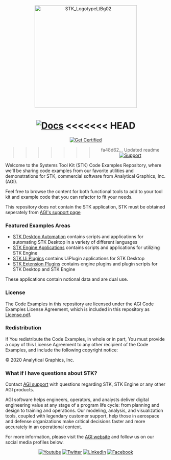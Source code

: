 <div align="center">

<img src="https://embed.widencdn.net/svg/agi/z0svs3hr1p/STK_LogotypeLtBg01.svg?u=ivc64j" alt="STK_LogotypeLtBg02" width="320">

[![Docs](https://img.shields.io/badge/docs-online-BC8C44?style=for-the-badge)](https://help.agi.com/stkdevkit/index.htm)
<<<<<<< HEAD
=======
[![Get Certified](https://img.shields.io/badge/get%20certified-0076AF?style=for-the-badge)](https://agi.com/training#cert)
>>>>>>> fa48d62... Updated readme
[![Support](https://img.shields.io/badge/support-email-0B2341?style=for-the-badge)](mailto:support@agi.com)

</div>

Welcome to the Systems Tool Kit (STK) Code Examples Repository, where we'll be sharing code examples from our favorite utilities and demonstrations for STK, commercial software from Analytical Graphics, Inc. (AGI).

Feel free to browse the content for both functional tools to add to your tool kit and example code that you can refactor to fit your needs.

This repository does not contain the STK application, STK must be obtained seperately from [AGI's support page](https://support.agi.com/donloads)

### Featured Examples Areas

* [STK Desktop Automation](./StkAutomation) contains scripts and applications for automating STK Desktop in a variety of different languages
* [STK Engine Applications](./StkEngineApplications) contains scripts and applications for utilizing STK Engine
* [STK Ui Plugins](./StkUiPlugins) contains UiPlugin applications for STK Desktop
* [STK Extension Plugins](./StkExtensionPlugins) contains engine plugins and plugin scripts for STK Desktop and STK Engine

These applications contain notional data and are dual use.

### License

The Code Examples in this repository are licensed under the AGI Code Examples License Agreement, which is included in this repository as [License.pdf](License.pdf).

### Redistribution

If You redistribute the Code Examples, in whole or in part, You must provide a copy of this License Agreement to any other recipient of the Code Examples, and include the following copyright notice:

© 2020 Analytical Graphics, Inc.

### What if I have questions about STK?

Contact [AGI support](mail:support@agi.com) with questions regarding STK, STK Engine or any other AGI products.

AGI software helps engineers, operators, and analysts deliver digital engineering value at any stage of a program life cycle: from planning and design to training and operations. Our modeling, analysis, and visualization tools, coupled with legendary customer support, help those in aerospace and defense organizations make critical decisions faster and more accurately in an operational context.

For more information, please visit the [AGI website](https://www.agi.com "AGI's Homepage") and follow us on our social media profiles below.

<div align="center">

[![Youtube](https://img.shields.io/badge/youtube-FF0000?style=for-the-badge&logo=youtube&logoColor=FFFFFF)](https://www.youtube.com/user/AnalyticalGraphics)
[![Twitter](https://img.shields.io/badge/twitter-1DA1F2?style=for-the-badge&logo=Twitter&logoColor=FFFFFF)](https://twitter.com/agitweets)
[![LinkedIn](https://img.shields.io/badge/linkedin-0077B5?style=for-the-badge&logo=LinkedIn&logoColor=FFFFFF)](https://www.linkedin.com/company/agi?trk=company_logo)
[![Facebook](https://img.shields.io/badge/facebook-1877F2?style=for-the-badge&logo=Facebook&logoColor=FFFFFF)](https://www.facebook.com/AnalyticalGraphics)

</div>

